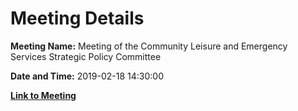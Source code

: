 # Meeting Details

**Meeting Name:** Meeting of the Community Leisure and Emergency Services Strategic Policy Committee

**Date and Time:** 2019-02-18 14:30:00

**[Link to Meeting](https://www.limerick.ie/council/whats-on/meeting-community-leisure-and-emergency-services-strategic-policy-committee-1)**
